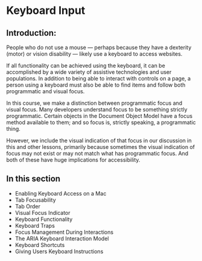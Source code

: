 # Keyboard Input

## Introduction:

People who do not use a mouse — perhaps because they have a dexterity (motor) or vision disability — likely use a keyboard to access websites.

If all functionality can be achieved using the keyboard, it can be accomplished by a wide variety of assistive technologies and user populations. In addition to being able to interact with controls on a page, a person using a keyboard must also be able to find items and follow both programmatic and visual focus.

In this course, we make a distinction between programmatic focus and visual focus. Many developers understand focus to be something strictly programmatic. Certain objects in the Document Object Model have a focus method available to them; and so focus is, strictly speaking, a programmatic thing.

However, we include the visual indication of that focus in our discussion in this and other lessons, primarily because sometimes the visual indication of focus may not exist or may not match what has programmatic focus. And both of these have huge implications for accessibility.

## In this section

- Enabling Keyboard Access on a Mac
- Tab Focusability
- Tab Order
- Visual Focus Indicator
- Keyboard Functionality
- Keyboard Traps
- Focus Management During Interactions
- The ARIA Keyboard Interaction Model
- Keyboard Shortcuts
- Giving Users Keyboard Instructions
